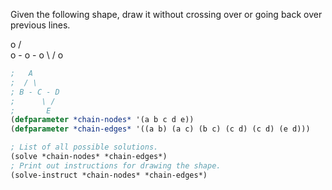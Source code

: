 Given the following shape, draw it without crossing over or going back over previous lines.

   o
  / \
 o - o - o
      \ /
       o


```lisp
;   A
;  / \
; B - C - D
;      \ /
;       E
(defparameter *chain-nodes* '(a b c d e))
(defparameter *chain-edges* '((a b) (a c) (b c) (c d) (c d) (e d)))

; List of all possible solutions.
(solve *chain-nodes* *chain-edges*)
; Print out instructions for drawing the shape.
(solve-instruct *chain-nodes* *chain-edges*)
```

